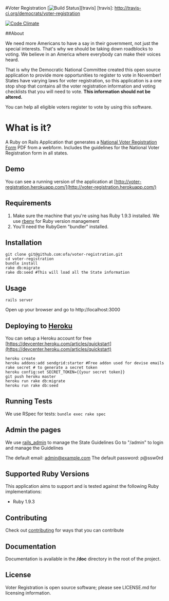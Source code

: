 #Voter Registration [![Build Status](https://secure.travis-ci.org/democrats/voter-registration.png?branch=master)][travis]
[travis]: http://travis-ci.org/democrats/voter-registration

[![Code Climate](https://codeclimate.com/badge.png)](https://codeclimate.com/github/democrats/voter-registration)

##About

We need more Americans to have a say in their government, not just the special interests. That's why we should be taking down roadblocks to voting.  We believe in an America where everybody can make their voices heard.

That is why the Democratic National Committee created this open source application to provide more opportunities to register to vote in November!  States have varying laws for voter registration, so this application is a one stop shop that contains all the voter registration information and voting checklists that you will need to vote. **This information should not be altered.**

You can help all eligible voters register to vote by using this software.

# What is it?

A Ruby on Rails Application that generates a [National Voter Registration Form](http://www.eac.gov/voter_resources/register_to_vote.aspx) PDF from a webform.
Includes the guidelines for the National Voter Registration form in all states.

## Demo
You can see a running version of the application at [http://voter-registration.herokuapp.com/](http://voter-registration.herokuapp.com/)

## Requirements
1.  Make sure the machine that you're using has Ruby 1.9.3 installed.
    We use [rbenv](https://github.com/sstephenson/rbenv/) for Ruby version management
2.  You'll need the RubyGem "bundler" installed.

## Installation

    git clone git@github.com:ofa/voter-registration.git
    cd voter-registration
    bundle install
    rake db:migrate
    rake db:seed #This will load all the State information

## Usage
    rails server

Open up your browser and go to http://localhost:3000

## Deploying to [Heroku](http://www.heroku.com)
You can setup a Heroku account for free [https://devcenter.heroku.com/articles/quickstart](https://devcenter.heroku.com/articles/quickstart)

    heroku create
    heroku addons:add sendgrid:starter #Free addon used for devise emails
    rake secret # to generate a secret token
    heroku config:set SECRET_TOKEN={{your secret token}}
    git push heroku master
    heroku run rake db:migrate
    heroku run rake db:seed

## Running Tests

We use RSpec for tests: `bundle exec rake spec`

## Admin the pages
We use [rails_admin](https://www.github.com/sferik/rails_admin) to manage the State Guidelines
Go to "/admin" to login and manage the Guidelines

The default email: admin@example.com
The default password: p@ssw0rd

## Supported Ruby Versions
This application aims to support and is tested against the following Ruby
implementations:

* Ruby 1.9.3

## Contributing
Check out [contributing](https://github.com/democrats/voter-registration/blob/master/CONTRIBUTING.mkd) for ways that you can contribute

## Documentation

Documentation is available in the **/doc** directory in the root of the project.

## License

Voter Registration is open source software; please see LICENSE.md for licensing information.
